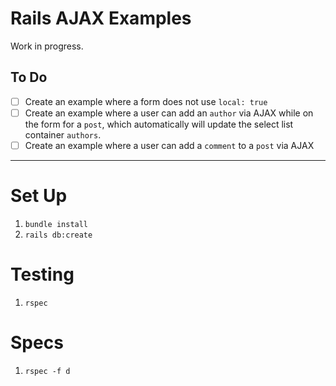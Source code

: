 # Rails AJAX Examples

Work in progress.

## To Do

- [ ] Create an example where a form does not use `local: true`
- [ ] Create an example where a user can add an `author` via AJAX while on the form for a `post`, which automatically will update the select list container `authors`.
- [ ] Create an example where a user can add a `comment` to a `post` via AJAX

---

# Set Up

1. `bundle install`
2. `rails db:create`

# Testing

1. `rspec`

# Specs

1. `rspec -f d`